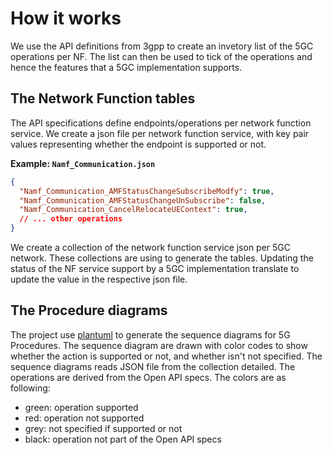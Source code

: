 # How it works

We use the API definitions from 3gpp to create an invetory list of the 5GC operations per NF. The list can then be used to tick of the operations and hence the features that a 5GC implementation supports.

## The Network Function tables

The API specifications define endpoints/operations per network function service. We create a json file per network function service, with key pair values representing whether the endpoint is supported or not.

**Example: `Namf_Communication.json`**

```json
{
  "Namf_Communication_AMFStatusChangeSubscribeModfy": true,
  "Namf_Communication_AMFStatusChangeUnSubscribe": false,
  "Namf_Communication_CancelRelocateUEContext": true,
  // ... other operations
}
```

We create a collection of the network function service json per 5GC network. These collections are using to generate the tables. Updating the status of the NF service support by a 5GC implementation translate to update the value in the respective json file.

## The Procedure diagrams

The project use [plantuml](https://plantuml.com) to generate the sequence diagrams for 5G Procedures. The sequence diagram are drawn with color codes to show whether the action is supported or not, and whether isn't not specified. The sequence diagrams reads JSON file from the collection detailed. The operations are derived from the Open API specs. The colors are as following:

- green: operation supported
- red: operation not supported
- grey: not specified if supported or not
- black: operation not part of the Open API specs